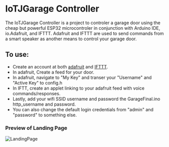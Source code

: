 # IoTJGarage Controller
The IoTJGarage Controller is a project to controler a garage door using the cheap
but powerful ESP32 microcontroler in conjunction with Arduino IDE, io.Adafruit, 
and IFTTT. Adafruit and IFTTT are used to send commands from a smart speaker as
another means to control your garage door. 

## To use: 
* Create an account at both [adafruit](https://io.adafruit.com/) and [IFTTT](https://ifttt.com/home).
* In adafruit, Create a feed for your door. 
* In adafruit, navigate to "My Key" and transer your "Username" and "Active Key" to config.h
* In IFTT, create an applet linking to your adafruit feed with voice commands/responses.
* Lastly, add your wifi SSID username and password the GarageFinal.ino http_username and password. 
* You can also change the default login credentials from "admin" and "password" to something else. 

### Preview of Landing Page
![LandingPage](https://user-images.githubusercontent.com/40500151/103262980-61682980-495b-11eb-98ec-4220e75a701a.png)
